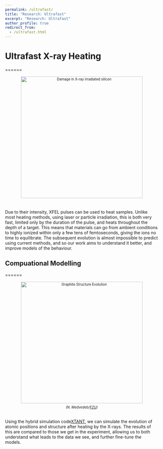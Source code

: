 ```yaml
---
permalink: /ultrafast/
title: "Research: Ultrafast"
excerpt: "Research: Ultrafast"
author_profile: true
redirect_from: 
  - /ultrafast.html
---
```


# Ultrafast X-ray Heating
======

<div style="width:400 px; font-size:80%; text-align:center;"><img src="https://njhartley.github.io/images/image_silicon_target.png" alt="Damage in X-ray irradiated silicon" width="400" style="padding-bottom:0.5em;" /></div>

<br>Due to their intensity, XFEL pulses can be used to heat samples. Unlike most heating methods, using laser or particle irradiation, this is both very fast, limited only by the duration of the pulse, and heats throughout the depth of a target. This means that materials can go from ambient conditions to highly ionized within only a few tens of femtoseconds, giving the ions no time to equilibrate. The subsequent evolution is almost impossible to predict using current methods, and so our work aims to understand it better, and improve models of the behaviour.

## Compuational Modelling
======

<div style="width:400 px; font-size:80%; text-align:center;"><img src="https://njhartley.github.io/images/image_ultrafast_theory.png" alt="Graphite Structure Evolution" width="400" style="padding-bottom:0.5em;" /><br><i>(N. Medvedeb/<a href="https://www.fzu.cz/en/oddeleni/oddeleni-radiacni-a-chemicke-fyziky/nikita-medvedev-msc-phd">FZU</a>)</i> </div>

<br>Using the hybrid simulation code[XTANT](https://www.researchgate.net/publication/326676546_XTANT_X-ray-induced_Thermal_And_Nonthermal_Transitions_modelled_with_a_hybrid_approach?channel=doi&linkId=5b5d9f42458515c4b2510fb2&showFulltext=true), we can simulate the evolution of atomic positions and structure after heating by the X-rays. The results of this are compared to those we get in the experiment, allowing us to both understand what leads to the data we see, and further fine-tune the models.

